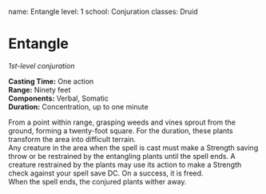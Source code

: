 name: Entangle
level: 1
school: Conjuration
classes: Druid

# Entangle 
_1st-level conjuration_ 

**Casting Time:** One action    
**Range:** Ninety feet    
**Components:** Verbal, Somatic    
**Duration:** Concentration, up to one minute 

From a point within range, grasping weeds and vines sprout from the ground, forming a twenty-foot square. For the duration, these plants transform the area into difficult terrain.    
Any creature in the area when the spell is cast must make a Strength saving throw or be restrained by the entangling plants until the spell ends. A creature restrained by the plants may use its action to make a Strength check against your spell save DC. On a success, it is freed.    
When the spell ends, the conjured plants wither away. 
